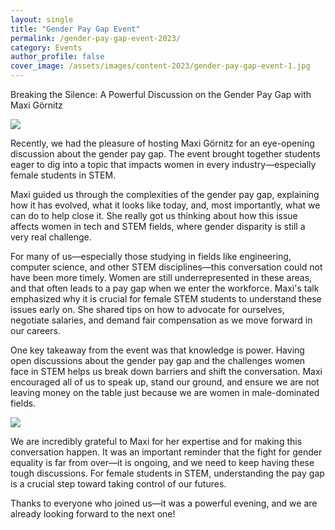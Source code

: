 ```yaml
---
layout: single
title: "Gender Pay Gap Event"
permalink: /gender-pay-gap-event-2023/
category: Events
author_profile: false
cover_image: /assets/images/content-2023/gender-pay-gap-event-1.jpg
---
```


Breaking the Silence: A Powerful Discussion on the Gender Pay Gap with Maxi Görnitz

![](/assets/images/content-2023/gender-pay-gap-event-1.jpg)

Recently, we had the pleasure of hosting Maxi Görnitz for an eye-opening discussion about the gender pay gap. The event brought together students eager to dig into a topic that impacts women in every industry—especially female students in STEM.

Maxi guided us through the complexities of the gender pay gap, explaining how it has evolved, what it looks like today, and, most importantly, what we can do to help close it. She really got us thinking about how this issue affects women in tech and STEM fields, where gender disparity is still a very real challenge.

For many of us—especially those studying in fields like engineering, computer science, and other STEM disciplines—this conversation could not have been more timely. Women are still underrepresented in these areas, and that often leads to a pay gap when we enter the workforce. Maxi's talk emphasized why it is crucial for female STEM students to understand these issues early on. She shared tips on how to advocate for ourselves, negotiate salaries, and demand fair compensation as we move forward in our careers.

One key takeaway from the event was that knowledge is power. Having open discussions about the gender pay gap and the challenges women face in STEM helps us break down barriers and shift the conversation. Maxi encouraged all of us to speak up, stand our ground, and ensure we are not leaving money on the table just because we are women in male-dominated fields.

![](/assets/images/content-2023/gender-pay-gap-event-2.jpg)

We are incredibly grateful to Maxi for her expertise and for making this conversation happen. It was an important reminder that the fight for gender equality is far from over—it is ongoing, and we need to keep having these tough discussions. For female students in STEM, understanding the pay gap is a crucial step toward taking control of our futures.

Thanks to everyone who joined us—it was a powerful evening, and we are already looking forward to the next one!